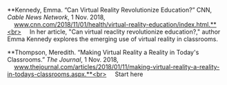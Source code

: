 **Kennedy, Emma. “Can Virtual Reality Revolutionize Education?” CNN, *Cable News Network*, 1 Nov. 2018, &nbsp;&nbsp;&nbsp;&nbsp;www.cnn.com/2018/11/01/health/virtual-reality-education/index.html.**<br>
&nbsp;&nbsp;&nbsp;&nbsp;In her article, "Can virtual reaclity revolutionize education?," author Emma Kennedy explores the emerging use of virtual reality in classrooms. 

**Thompson, Meredith. “Making Virtual Reality a Reality in Today's Classrooms.” *The Journal*, 1 Nov. 2018, &nbsp;&nbsp;&nbsp;&nbsp;www.thejournal.com/articles/2018/01/11/making-virtual-reality-a-reality-in-todays-classrooms.aspx.**<br>
&nbsp;&nbsp;&nbsp;&nbsp;Start here
